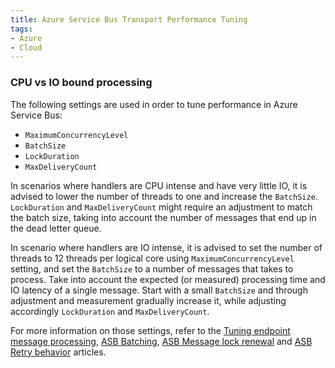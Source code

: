 ```yaml
---
title: Azure Service Bus Transport Performance Tuning
tags:
- Azure
- Cloud
---
```



### CPU vs IO bound processing

The following settings are used in order to tune performance in Azure Service Bus:

 - `MaximumConcurrencyLevel`
 - `BatchSize`
 - `LockDuration`
 - `MaxDeliveryCount`

In scenarios where handlers are CPU intense and have very little IO, it is advised to lower the number of threads to one and increase the `BatchSize`. `LockDuration` and `MaxDeliveryCount` might require an adjustment to match the batch size, taking into account the number of messages that end up in the dead letter queue.

In scenario where handlers are IO intense, it is advised to set the number of threads  to 12 threads per logical core using `MaximumConcurrencyLevel` setting, and set the `BatchSize` to a number of messages that takes to process. Take into account the expected (or measured) processing time and IO latency of a single message. Start with a small `BatchSize` and through adjustment and measurement gradually increase it, while adjusting accordingly `LockDuration` and `MaxDeliveryCount`.

For more information on those settings, refer to the [Tuning endpoint message processing](/nservicebus/operations/tuning.md), [ASB Batching](/nservicebus/azure-service-bus/batching.md), [ASB Message lock renewal](/nservicebus/azure-service-bus/message-lock-renewal.md) and [ASB Retry behavior](/nservicebus/azure-service-bus/retries.md) articles. 
